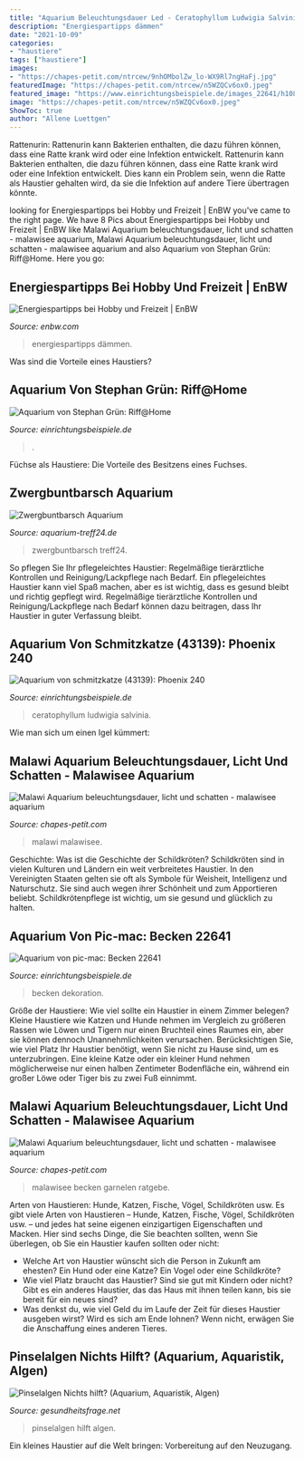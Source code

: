 ```yaml
---
title: "Aquarium Beleuchtungsdauer Led - Ceratophyllum Ludwigia Salvinia"
description: "Energiespartipps dämmen"
date: "2021-10-09"
categories:
- "haustiere"
tags: ["haustiere"]
images:
- "https://chapes-petit.com/ntrcew/9nhOMbolZw_lo-WX9Rl7ngHaFj.jpg"
featuredImage: "https://chapes-petit.com/ntrcew/n5WZQCv6ox0.jpeg"
featured_image: "https://www.einrichtungsbeispiele.de/images_22641/h1080_w1920/aquarium-becken-22641__daa52f138391d852c2fd2bfbe22aa510.jpg"
image: "https://chapes-petit.com/ntrcew/n5WZQCv6ox0.jpeg"
ShowToc: true
author: "Allene Luettgen"
---
```



Rattenurin: Rattenurin kann Bakterien enthalten, die dazu führen können, dass eine Ratte krank wird oder eine Infektion entwickelt.
Rattenurin kann Bakterien enthalten, die dazu führen können, dass eine Ratte krank wird oder eine Infektion entwickelt. Dies kann ein Problem sein, wenn die Ratte als Haustier gehalten wird, da sie die Infektion auf andere Tiere übertragen könnte.

	

		
looking for Energiespartipps bei Hobby und Freizeit | EnBW you've came to the right page. We have 8 Pics about Energiespartipps bei Hobby und Freizeit | EnBW like Malawi Aquarium beleuchtungsdauer, licht und schatten - malawisee aquarium, Malawi Aquarium beleuchtungsdauer, licht und schatten - malawisee aquarium and also Aquarium von Stephan Grün: Riff@Home. Here you go:
		
    
## Energiespartipps Bei Hobby Und Freizeit | EnBW

<img loading=lazy src="https://images.ctfassets.net/upmoejz03x66/64RAamblf24qsICSKOgyKg/8550b03fe8cbd8fcff18a9c19fb261db/Fische-schwimmen-im-Aquarium-zwischen-Zierpflanzen.jpeg?q=65&amp;fl=progressive" onerror="this.onerror=null;this.src='https://tse1.mm.bing.net/th?id=OIP.WkYYxRPeeiVhJAVe8jfwcgHaEK&amp;pid=15.1';" alt="Energiespartipps bei Hobby und Freizeit | EnBW">

_Source: enbw.com_

>energiespartipps dämmen. 

	

Was sind die Vorteile eines Haustiers?

    
## Aquarium Von Stephan Grün: Riff@Home

<img loading=lazy src="https://www.einrichtungsbeispiele.de/images_19722/h768_w1024/becken-am-22--mai-2011__824be635ad3afc0f37a053826401a865.jpg" onerror="this.onerror=null;this.src='https://tse1.mm.bing.net/th?id=OIP.LkWYqGUU6Us81DY-Vf6wTwHaD8&amp;pid=15.1';" alt="Aquarium von Stephan Grün: Riff@Home">

_Source: einrichtungsbeispiele.de_

>. 

	

Füchse als Haustiere: Die Vorteile des Besitzens eines Fuchses.

    
## Zwergbuntbarsch Aquarium

<img loading=lazy src="https://aquarium-treff24.de/media/images/10/1247.jpg" onerror="this.onerror=null;this.src='https://tse2.mm.bing.net/th?id=OIP.RflhZpycUC0vWdu-IPUv-AHaE6&amp;pid=15.1';" alt="Zwergbuntbarsch Aquarium">

_Source: aquarium-treff24.de_

>zwergbuntbarsch treff24. 

	

So pflegen Sie Ihr pflegeleichtes Haustier: Regelmäßige tierärztliche Kontrollen und Reinigung/Lackpflege nach Bedarf.
Ein pflegeleichtes Haustier kann viel Spaß machen, aber es ist wichtig, dass es gesund bleibt und richtig gepflegt wird. Regelmäßige tierärztliche Kontrollen und Reinigung/Lackpflege nach Bedarf können dazu beitragen, dass Ihr Haustier in guter Verfassung bleibt.




	
	
    
## Aquarium Von Schmitzkatze (43139): Phoenix 240

<img loading=lazy src="https://www.einrichtungsbeispiele.de/images_43139/h1080_w1920/anubias-bucephelandra-ceratophyllum-limnophila-ludwigia__e8ba282879f267ab6382d0024cbb8603.jpg" onerror="this.onerror=null;this.src='https://tse3.mm.bing.net/th?id=OIP.HoqxxVc69mVnn66KtMKh-wHaE9&amp;pid=15.1';" alt="Aquarium von schmitzkatze (43139): Phoenix 240">

_Source: einrichtungsbeispiele.de_

>ceratophyllum ludwigia salvinia. 

	

Wie man sich um einen Igel kümmert:

    
## Malawi Aquarium Beleuchtungsdauer, Licht Und Schatten - Malawisee Aquarium

<img loading=lazy src="https://chapes-petit.com/ntrcew/n5WZQCv6ox0.jpeg" onerror="this.onerror=null;this.src='https://tse4.mm.bing.net/th?id=OIP.YV8eLaxZ_9XP5kBW0czTrgHaFj&amp;pid=15.1';" alt="Malawi Aquarium beleuchtungsdauer, licht und schatten - malawisee aquarium">

_Source: chapes-petit.com_

>malawi malawisee. 

	

Geschichte: Was ist die Geschichte der Schildkröten?
Schildkröten sind in vielen Kulturen und Ländern ein weit verbreitetes Haustier. In den Vereinigten Staaten gelten sie oft als Symbole für Weisheit, Intelligenz und Naturschutz. Sie sind auch wegen ihrer Schönheit und zum Apportieren beliebt. Schildkrötenpflege ist wichtig, um sie gesund und glücklich zu halten.

    
## Aquarium Von Pic-mac: Becken 22641

<img loading=lazy src="https://www.einrichtungsbeispiele.de/images_22641/h1080_w1920/aquarium-becken-22641__daa52f138391d852c2fd2bfbe22aa510.jpg" onerror="this.onerror=null;this.src='https://tse1.mm.bing.net/th?id=OIP.BwPUqIf1St1J9FBuI-wfcAHaEa&amp;pid=15.1';" alt="Aquarium von pic-mac: Becken 22641">

_Source: einrichtungsbeispiele.de_

>becken dekoration. 

	

Größe der Haustiere: Wie viel sollte ein Haustier in einem Zimmer belegen?
Kleine Haustiere wie Katzen und Hunde nehmen im Vergleich zu größeren Rassen wie Löwen und Tigern nur einen Bruchteil eines Raumes ein, aber sie können dennoch Unannehmlichkeiten verursachen. Berücksichtigen Sie, wie viel Platz Ihr Haustier benötigt, wenn Sie nicht zu Hause sind, um es unterzubringen. Eine kleine Katze oder ein kleiner Hund nehmen möglicherweise nur einen halben Zentimeter Bodenfläche ein, während ein großer Löwe oder Tiger bis zu zwei Fuß einnimmt.

    
## Malawi Aquarium Beleuchtungsdauer, Licht Und Schatten - Malawisee Aquarium

<img loading=lazy src="https://chapes-petit.com/ntrcew/9nhOMbolZw_lo-WX9Rl7ngHaFj.jpg" onerror="this.onerror=null;this.src='https://tse3.mm.bing.net/th?id=OIP.70RLxkxDPtNbi52yhDt0HQAAAA&amp;pid=15.1';" alt="Malawi Aquarium beleuchtungsdauer, licht und schatten - malawisee aquarium">

_Source: chapes-petit.com_

>malawisee becken garnelen ratgebe. 

	

Arten von Haustieren: Hunde, Katzen, Fische, Vögel, Schildkröten usw.
Es gibt viele Arten von Haustieren – Hunde, Katzen, Fische, Vögel, Schildkröten usw. – und jedes hat seine eigenen einzigartigen Eigenschaften und Macken. Hier sind sechs Dinge, die Sie beachten sollten, wenn Sie überlegen, ob Sie ein Haustier kaufen sollten oder nicht:
- Welche Art von Haustier wünscht sich die Person in Zukunft am ehesten? Ein Hund oder eine Katze? Ein Vogel oder eine Schildkröte?
- Wie viel Platz braucht das Haustier? Sind sie gut mit Kindern oder nicht? Gibt es ein anderes Haustier, das das Haus mit ihnen teilen kann, bis sie bereit für ein neues sind?
- Was denkst du, wie viel Geld du im Laufe der Zeit für dieses Haustier ausgeben wirst? Wird es sich am Ende lohnen? Wenn nicht, erwägen Sie die Anschaffung eines anderen Tieres.

    
## Pinselalgen Nichts Hilft? (Aquarium, Aquaristik, Algen)

<img loading=lazy src="https://images.gutefrage.net/media/fragen/bilder/pinselalgen--nichts-hilft/4_big.jpg?v=1537730399000" onerror="this.onerror=null;this.src='https://tse4.mm.bing.net/th?id=OIP.tsb_HwAv2dXwnKM6zw9mTAHaEK&amp;pid=15.1';" alt="Pinselalgen Nichts hilft? (Aquarium, Aquaristik, Algen)">

_Source: gesundheitsfrage.net_

>pinselalgen hilft algen. 

	

Ein kleines Haustier auf die Welt bringen: Vorbereitung auf den Neuzugang.

